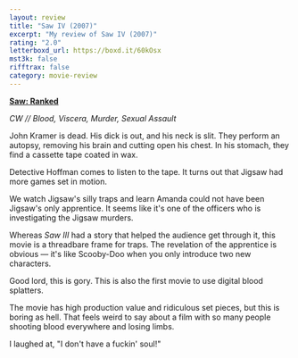 ```yaml
---
layout: review
title: "Saw IV (2007)"
excerpt: "My review of Saw IV (2007)"
rating: "2.0"
letterboxd_url: https://boxd.it/60kOsx
mst3k: false
rifftrax: false
category: movie-review
---
```


<b><a href="https://boxd.it/tG7x8">Saw: Ranked</a></b>

<i>CW // Blood, Viscera, Murder, Sexual Assault</i>

John Kramer is dead. His dick is out, and his neck is slit. They perform an autopsy, removing his brain and cutting open his chest. In his stomach, they find a cassette tape coated in wax.

Detective Hoffman comes to listen to the tape. It turns out that Jigsaw had more games set in motion.

We watch Jigsaw's silly traps and learn Amanda could not have been Jigsaw's only apprentice. It seems like it's one of the officers who is investigating the Jigsaw murders.

Whereas <i>Saw III</i> had a story that helped the audience get through it, this movie is a threadbare frame for traps. The revelation of the apprentice is obvious — it's like Scooby-Doo when you only introduce two new characters.

Good lord, this is gory. This is also the first movie to use digital blood splatters.

The movie has high production value and ridiculous set pieces, but this is boring as hell. That feels weird to say about a film with so many people shooting blood everywhere and losing limbs.

I laughed at, "I don't have a fuckin' soul!"
